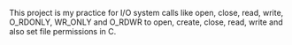 This project is my practice for I/O system calls like open, close, read, write, O_RDONLY, WR_ONLY and O_RDWR to open, create, close, read, write and also set file permissions in C.
